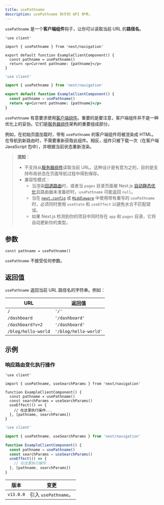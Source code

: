 ```yaml
---
title: usePathname
description: usePathname 钩子的 API 参考。
---
```


`usePathname` 是一个**客户端组件**钩子，让你可以读取当前 URL 的**路径名**。

```tsx switcher
'use client'

import { usePathname } from 'next/navigation'

export default function ExampleClientComponent() {
  const pathname = usePathname()
  return <p>Current pathname: {pathname}</p>
}
```

```jsx switcher
'use client'

import { usePathname } from 'next/navigation'

export default function ExampleClientComponent() {
  const pathname = usePathname()
  return <p>Current pathname: {pathname}</p>
}
```

`usePathname` 有意要求使用[客户端组件](/nextjs-cn/app/building-your-application/rendering/client-components)。重要的是要注意，客户端组件并不是一种优化上的妥协。它们是[服务器组件](/nextjs-cn/app/building-your-application/rendering/server-components)架构的重要组成部分。

例如，在初始页面加载时，带有 `usePathname` 的客户端组件将被渲染成 HTML。在导航到新路由时，不需要重新获取此组件。相反，组件只被下载一次（在客户端 JavaScript 包中），并根据当前状态重新渲染。

> **须知**：
>
> - 不支持从[服务器组件](/nextjs-cn/app/building-your-application/rendering/server-components)读取当前 URL。这种设计是有意为之的，目的是支持布局状态在页面导航过程中得到保存。
> - 兼容性模式：
>   - 当渲染[回退路由](/nextjs-cn/pages/api-reference/functions/get-static-paths#fallback-true)时，或者当 `pages` 目录页面被 Next.js [自动静态优化](/nextjs-cn/pages/building-your-application/rendering/automatic-static-optimization)且路由器未准备好时，`usePathname` 可能返回 `null`。
>   - 当在 [`next.config`](/nextjs-cn/app/api-reference/config/next-config-js/rewrites) 或 [`Middleware`](/nextjs-cn/app/building-your-application/routing/middleware) 中使用带有重写的 `usePathname` 时，必须同时使用 `useState` 和 `useEffect` 以避免水合不匹配错误。
>   - 如果 Next.js 检测到你的项目中同时存在 `app` 和 `pages` 目录，它将自动更新你的类型。

## 参数

```tsx
const pathname = usePathname()
```

`usePathname` 不接受任何参数。

## 返回值

`usePathname` 返回当前 URL 路径名的字符串。例如：

| URL                 | 返回值                |
| ------------------- | --------------------- |
| `/`                 | `'/'`                 |
| `/dashboard`        | `'/dashboard'`        |
| `/dashboard?v=2`    | `'/dashboard'`        |
| `/blog/hello-world` | `'/blog/hello-world'` |

## 示例

### 响应路由变化执行操作

```tsx switcher
'use client'

import { usePathname, useSearchParams } from 'next/navigation'

function ExampleClientComponent() {
  const pathname = usePathname()
  const searchParams = useSearchParams()
  useEffect(() => {
    // 在这里执行操作...
  }, [pathname, searchParams])
}
```

```jsx switcher
'use client'

import { usePathname, useSearchParams } from 'next/navigation'

function ExampleClientComponent() {
  const pathname = usePathname()
  const searchParams = useSearchParams()
  useEffect(() => {
    // 在这里执行操作...
  }, [pathname, searchParams])
}
```

| 版本      | 变更                 |
| --------- | -------------------- |
| `v13.0.0` | 引入 `usePathname`。 |
